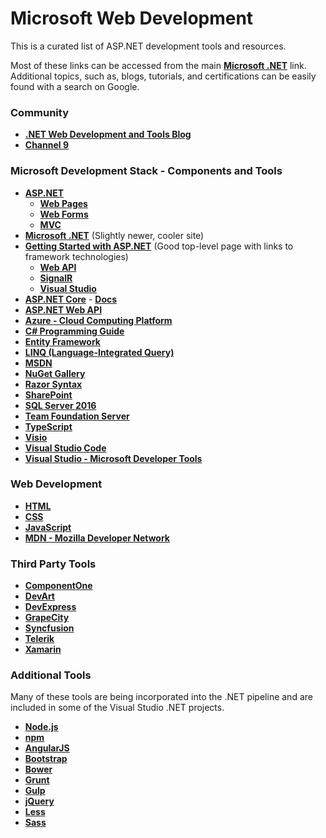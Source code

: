 # Microsoft Web Development

This is a curated list of ASP.NET development tools and resources.

Most of these links can be accessed from the main **<a href="https://www.microsoft.com/net" target="_blank">Microsoft .NET</a>** link. Additional topics, such as, blogs, tutorials, and certifications can be easily found with a search on Google.

### Community

- **<a href="https://blogs.msdn.microsoft.com/webdev/" target="_blank">.NET Web Development and Tools Blog</a>**
- **<a href="https://channel9.msdn.com/" target="_blank">Channel 9</a>**

### Microsoft Development Stack - Components and Tools

- **<a href="http://www.asp.net/" target="_blank">ASP.NET</a>**
	- **<a href="http://www.asp.net/web-pages" target="_blank">Web Pages</a>**
	- **<a href="http://www.asp.net/web-forms" target="_blank">Web Forms</a>**
	- **<a href="http://www.asp.net/mvc" target="_blank">MVC</a>**
- **<a href="https://www.microsoft.com/net" target="_blank">Microsoft .NET</a>** (Slightly newer, cooler site)
- **<a href="http://www.asp.net/get-started/framework" target="_blank">Getting Started with ASP.NET</a>** (Good top-level page with links to framework technologies)
	- **<a href="http://www.asp.net/web-api" target="_blank">Web API</a>**
	- **<a href="http://www.asp.net/signalr" target="_blank">SignalR</a>**
	- **<a href="http://www.asp.net/visual-studio" target="_blank">Visual Studio</a>**
- **<a href="http://www.asp.net/core" target="_blank">ASP.NET Core</a>** - **<a href="https://docs.asp.net/en/latest/" target="_blank">Docs</a>**
- **<a href="http://www.asp.net/web-api" target="_blank">ASP.NET Web API</a>**
- **<a href="https://azure.microsoft.com/en-us/" target="_blank">Azure - Cloud Computing Platform</a>**
- **<a href="https://msdn.microsoft.com/en-us/library/67ef8sbd.aspx" target="_blank">C# Programming Guide</a>**
- **<a href="http://www.asp.net/entity-framework" target="_blank">Entity Framework</a>**
- **<a href="https://msdn.microsoft.com/en-us/library/bb397926.aspx" target="_blank">LINQ (Language-Integrated Query)</a>**
- **<a href="https://msdn.microsoft.com/en-us/dn308572.aspx" target="_blank">MSDN</a>**
- **<a href="https://www.nuget.org/" target="_blank">NuGet Gallery</a>**
- **<a href="http://www.asp.net/web-pages/overview/getting-started/introducing-razor-syntax-c" target="_blank">Razor Syntax</a>**
- **<a href="https://products.office.com/en-us/sharepoint/collaboration" target="_blank">SharePoint</a>**
- **<a href="https://www.microsoft.com/en-us/cloud-platform/sql-server" target="_blank">SQL Server 2016</a>**
- **<a href="https://www.visualstudio.com/en-us/products/tfs-overview-vs.aspx" target="_blank">Team Foundation Server</a>**
- **<a href="https://www.typescriptlang.org/" target="_blank">TypeScript</a>**
- **<a href="https://products.office.com/en-us/visio/flowchart-software" target="_blank">Visio</a>**
- **<a href="https://www.visualstudio.com/en-us/products/code-vs.aspx" target="_blank">Visual Studio Code</a>**
- **<a href="https://www.visualstudio.com/en-us/visual-studio-homepage-vs.aspx" target="_blank">Visual Studio - Microsoft Developer Tools</a>**

### Web Development

- **<a href="https://developer.mozilla.org/en-US/docs/Web/HTML" target="_blank">HTML</a>**
- **<a href="https://developer.mozilla.org/en-US/docs/Web/CSS" target="_blank">CSS</a>**
- **<a href="https://developer.mozilla.org/en-US/docs/Web/JavaScript" target="_blank">JavaScript</a>**
- **<a href="https://developer.mozilla.org/en-US/" target="_blank">MDN - Mozilla Developer Network</a>**

### Third Party Tools

- **<a href="http://www.componentone.com/" target="_blank">ComponentOne</a>**
- **<a href="https://www.devart.com/" target="_blank">DevArt</a>**
- **<a href="https://www.devexpress.com/" target="_blank">DevExpress</a>**
- **<a href="http://tools.grapecity.com/" target="_blank">GrapeCity</a>**
- **<a href="https://www.syncfusion.com/" target="_blank">Syncfusion</a>**
- **<a href="http://www.telerik.com/" target="_blank">Telerik</a>**
- **<a href="https://www.xamarin.com/" target="_blank">Xamarin</a>**

### Additional Tools

Many of these tools are being incorporated into the .NET pipeline and are included in some of the Visual Studio .NET projects.

- **<a href="https://nodejs.org/en/" target="_blank">Node.js</a>**
- **<a href="https://www.npmjs.com/" target="_blank">npm</a>**
- **<a href="https://angularjs.org/" target="_blank">AngularJS</a>**
- **<a href="http://getbootstrap.com/" target="_blank">Bootstrap</a>**
- **<a href="https://bower.io/" target="_blank">Bower</a>**
- **<a href="http://gruntjs.com/" target="_blank">Grunt</a>**
- **<a href="http://gulpjs.com/" target="_blank">Gulp</a>**
- **<a href="https://jquery.com/" target="_blank">jQuery</a>**
- **<a href="http://lesscss.org/" target="_blank">Less</a>**
- **<a href="http://sass-lang.com/" target="_blank">Sass</a>**
